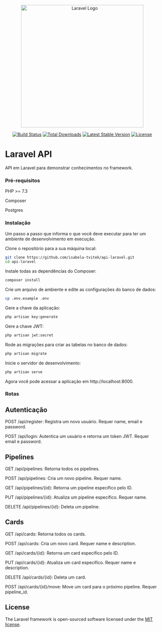<p align="center"><a href="https://laravel.com" target="_blank"><img src="https://raw.githubusercontent.com/laravel/art/master/logo-lockup/5%20SVG/2%20CMYK/1%20Full%20Color/laravel-logolockup-cmyk-red.svg" width="400" alt="Laravel Logo"></a></p>

<p align="center">
<a href="https://github.com/laravel/framework/actions"><img src="https://github.com/laravel/framework/workflows/tests/badge.svg" alt="Build Status"></a>
<a href="https://packagist.org/packages/laravel/framework"><img src="https://img.shields.io/packagist/dt/laravel/framework" alt="Total Downloads"></a>
<a href="https://packagist.org/packages/laravel/framework"><img src="https://img.shields.io/packagist/v/laravel/framework" alt="Latest Stable Version"></a>
<a href="https://packagist.org/packages/laravel/framework"><img src="https://img.shields.io/packagist/l/laravel/framework" alt="License"></a>
</p>

# Laravel API

API em Laravel para demonstrar conhecimentos no framework.

### Pré-requisitos

PHP >= 7.3

Composer

Postgres

### Instalação

Um passo a passo que informa o que você deve executar para ter um ambiente de desenvolvimento em execução.

Clone o repositório para a sua máquina local:

```bash
git clone https://github.com/isabela-tvitek/api-laravel.git
cd api-laravel
```

Instale todas as dependências do Composer:

```bash
composer install
```

Crie um arquivo de ambiente e edite as configurações do banco de dados:

```bash
cp .env.example .env
```

Gere a chave da aplicação:

```bash
php artisan key:generate
```

Gere a chave JWT:

```bash
php artisan jwt:secret
```

Rode as migrações para criar as tabelas no banco de dados:

```bash
php artisan migrate
```

Inicie o servidor de desenvolvimento:

```bash
php artisan serve
```

Agora você pode acessar a aplicação em http://localhost:8000.

### Rotas

## Autenticação

POST /api/register: Registra um novo usuário. Requer name, email e password.

POST /api/login: Autentica um usuário e retorna um token JWT. Requer email e password.

## Pipelines

GET /api/pipelines: Retorna todos os pipelines.

POST /api/pipelines: Cria um novo pipeline. Requer name.

GET /api/pipelines/{id}: Retorna um pipeline específico pelo ID.

PUT /api/pipelines/{id}: Atualiza um pipeline específico. Requer name.

DELETE /api/pipelines/{id}: Deleta um pipeline.

## Cards
GET /api/cards: Retorna todos os cards.

POST /api/cards: Cria um novo card. Requer name e description.

GET /api/cards/{id}: Retorna um card específico pelo ID.

PUT /api/cards/{id}: Atualiza um card específico. Requer name e description.

DELETE /api/cards/{id}: Deleta um card.

POST /api/cards/{id}/move: Move um card para o próximo pipeline. Requer pipeline_id.
## License

The Laravel framework is open-sourced software licensed under the [MIT license](https://opensource.org/licenses/MIT).
